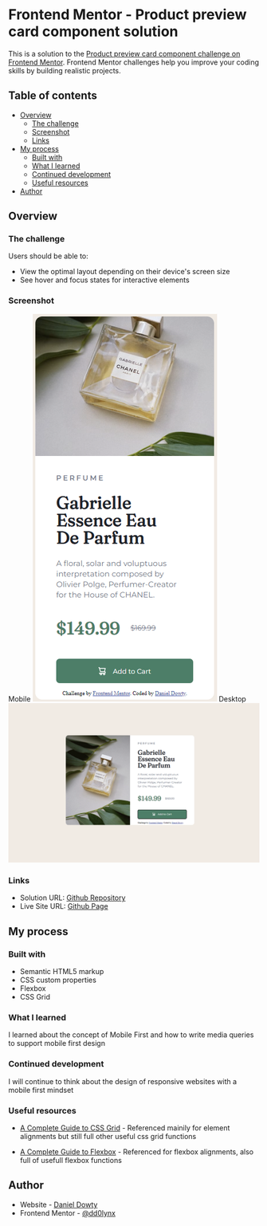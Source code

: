 # Frontend Mentor - Product preview card component solution

This is a solution to the [Product preview card component challenge on Frontend Mentor](https://www.frontendmentor.io/challenges/product-preview-card-component-GO7UmttRfa). Frontend Mentor challenges help you improve your coding skills by building realistic projects. 

## Table of contents

- [Overview](#overview)
  - [The challenge](#the-challenge)
  - [Screenshot](#screenshot)
  - [Links](#links)
- [My process](#my-process)
  - [Built with](#built-with)
  - [What I learned](#what-i-learned)
  - [Continued development](#continued-development)
  - [Useful resources](#useful-resources)
- [Author](#author)

## Overview

### The challenge

Users should be able to:

- View the optimal layout depending on their device's screen size
- See hover and focus states for interactive elements

### Screenshot
Mobile
![](./images/mobile%20screenshot.png)
Desktop
![](./images/desktop%20screenshot.png)

### Links

- Solution URL: [Github Repository](https://github.com/dd0lynx/product-card-frontend-mentor)
- Live Site URL: [Github Page](https://dd0lynx.github.io/product-card-frontend-mentor/)

## My process

### Built with

- Semantic HTML5 markup
- CSS custom properties
- Flexbox
- CSS Grid

### What I learned

I learned about the concept of Mobile First and how to write media queries to support mobile first design

### Continued development

I will continue to think about the design of responsive websites with a mobile first mindset

### Useful resources

- [A Complete Guide to CSS Grid](https://css-tricks.com/snippets/css/complete-guide-grid/) - Referenced mainily for element alignments but still full other useful css grid functions

- [A Complete Guide to Flexbox](https://css-tricks.com/snippets/css/a-guide-to-flexbox/) - Referenced for flexbox alignments, also full of usefull flexbox functions

## Author

- Website - [Daniel Dowty](https://dd0lynx.github.io)
- Frontend Mentor - [@dd0lynx](https://www.frontendmentor.io/profile/dd0lynx)


